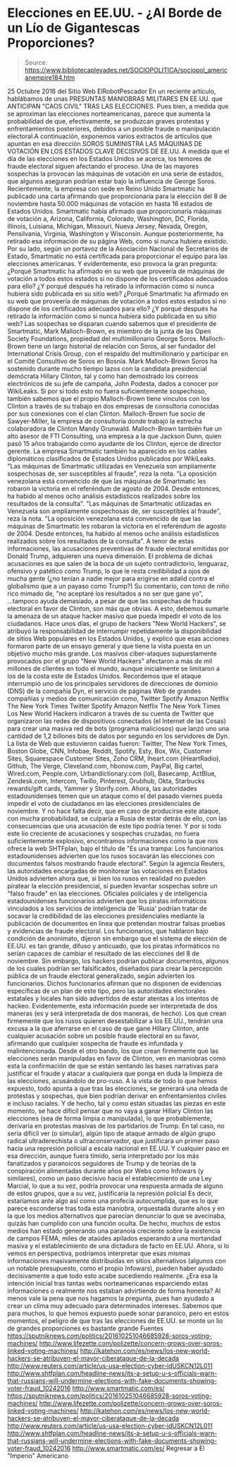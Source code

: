 # Elecciones en EE.UU. - ¿Al Borde de un Lío de Gigantescas Proporciones?

> Source: https://www.bibliotecapleyades.net/SOCIOPOLITICA/sociopol_americanempire184.htm

25 Octubre 2016
del Sitio Web ElRobotPescador
En un reciente artículo, hablábamos de unas PRESUNTAS MANIOBRAS MILITARES EN EE.UU. que ANTICIPAN "CAOS CIVIL" TRAS LAS ELECCIONES. Pues bien, a medida que se aproximan las elecciones norteamericanas, parece que aumenta la probabilidad de que, efectivamente, se produzcan graves protestas y enfrentamientos posteriores, debidos a un posible fraude o manipulación electoral.A continuación, exponemos varios extractos de artículos que apuntan en esa dirección
SOROS SUMINISTRA LAS MÁQUINAS DE VOTACIÓN EN LOS ESTADOS CLAVE DECISIVOS DE EE.UU. A medida que el día de las elecciones en los Estados Unidos se acerca, los temores de fraude electoral siguen afectando el proceso. Una de las mayores sospechas la provocan las máquinas de votación en una serie de estados, que algunos aseguran podrían estar bajo la influencia de George Soros.
Recientemente, la empresa con sede en Reino Unido Smartmatic ha publicado una carta afirmando que proporcionaría para la elección del 8 de noviembre hasta 50.000 máquinas de votación en hasta 16 estados de Estados Unidos. Smartmatic había afirmado que proporcionaría máquinas de votación a,
Arizona, California, Colorado, Washington, DC, Florida, Illinois, Luisiana, Michigan, Missouri, Nueva Jersey, Nevada, Oregón, Pensilvania, Virginia, Washington y Wisconsin.
Aunque posteriormente, ha retirado esa información de su página Web, como si nunca hubiera existido. Por su lado, según un portavoz de la Asociación Nacional de Secretarios de Estado, Smartmatic no está certificada para proporcionar el equipo para las elecciones americanas.
Y evidentemente, eso provoca la gran pregunta:
¿Porqué Smartmatic ha afirmado en su web que proveería de máquinas de votación a todos estos estados si no dispone de los certificados adecuados para ello? ¿Y porqué después ha retirado la información como si nunca hubiera sido publicada en su sitio web?
¿Porqué Smartmatic ha afirmado en su web que proveería de máquinas de votación a todos estos estados si no dispone de los certificados adecuados para ello?
¿Y porqué después ha retirado la información como si nunca hubiera sido publicada en su sitio web?
Las sospechas se disparan cuando sabemos que el presidente de Smartmatic, Mark Malloch-Brown, es miembro de la junta de las Open Society Foundations, propiedad del multimillonario George Soros. Malloch-Brown tiene un largo historial de relación con Soros, al ser fundador del International Crisis Group, con el respaldo del multimillonario y participar en el Comité Consultivo de Soros en Bosnia.
Mark Malloch-Brown
Soros ha sostenido durante mucho tiempo lazos con la candidata presidencial demócrata Hillary Clinton, tal y como han demostrado los correos electrónicos de su jefe de campaña, John Podesta, dados a conocer por WikiLeaks. Si por si todo esto no fuera suficientemente sospechoso, también sabemos que el propio Malloch-Brown tiene vínculos con los Clinton a través de su trabajo en dos empresas de consultoría conocidas por sus conexiones con el clan Clinton.
Malloch-Brown fue socio de Sawyer-Miller, la empresa de consultoría donde trabajó la estrecha colaboradora de Clinton Mandy Grunwald.
Malloch-Brown también fue un alto asesor de FTI Consulting, una empresa a la que Jackson Dunn, quien pasó 15 años trabajando como ayudante de los Clinton, ejerce de director gerente. La empresa Smartmatic también ha aparecido en los cables diplomáticos clasificados de Estados Unidos publicados por WikiLeaks.
"Las máquinas de Smartmatic utilizadas en Venezuela son ampliamente sospechosas de, ser susceptibles al fraude", reza la nota. "La oposición venezolana está convencido de que las máquinas de Smartmatic les robaron la victoria en el referéndum de agosto de 2004. Desde entonces, ha habido al menos ocho análisis estadísticos realizados sobre los resultados de la consulta".
"Las máquinas de Smartmatic utilizadas en Venezuela son ampliamente sospechosas de, ser susceptibles al fraude", reza la nota.
"La oposición venezolana está convencido de que las máquinas de Smartmatic les robaron la victoria en el referéndum de agosto de 2004. Desde entonces, ha habido al menos ocho análisis estadísticos realizados sobre los resultados de la consulta".
A tenor de estas informaciones, las acusaciones preventivas de fraude electoral emitidas por Donald Trump, adquieren una nueva dimensión. El problema de dichas acusaciones es que salen de la boca de un sujeto contradictorio, lenguaraz, ofensivo y patético como Trump, lo que le resta credibilidad a ojos de mucha gente (¿no tenían a nadie mejor para erigirse en adalid contra el globalismo que a un payaso como Trump?)
Su comentario, con tono de niño rico mimado de,
"no aceptaré los resultados a no ser que gane yo",
...tampoco ayuda demasiado, a pesar de que las sospechas de fraude electoral en favor de Clinton, son más que obvias. A esto, debemos sumarle la amenaza de un ataque hacker masivo que pueda impedir el voto de los ciudadanos. Hace unos días, el grupo de hackers "New World Hackers", se atribuyó la responsabilidad de interrumpir repetidamente la disponibilidad de sitios Web populares en los Estados Unidos, y explicó que esas acciones formaron parte de un ensayo general y que tiene la vista puesta en un objetivo mucho más grande.
Los masivos ciber-ataques supuestamente provocados por el grupo "New World Hackers" afectaron a más de mil millones de clientes en todo el mundo, aunque inicialmente se limitaron a los de la costa este de Estados Unidos. Recordemos que el ataque interrumpió uno de los principales servidores de direcciones de dominio (DNS) de la compañía Dyn, el servicio de páginas Web de grandes compañías y medios de comunicación como,
Twitter Spotify Amazon Netflix The New York Times
Twitter
Spotify
Amazon
Netflix
The New York Times
Los New World Hackers indicaron a través de su cuenta de Twitter que organizaron las redes de dispositivos conectados (el Internet de las Cosas) para crear una masiva red de bots (programa maliciosos) que lanzó uno una cantidad de 1,2 billones bits de datos por segundo en los servidores de Dyn.
La lista de Web que estuvieron caídas fueron:
Twitter, The New York Times, Boston Globe, CNN, Infobae, Reddit, Spotify, Esty, Box, Wix, Customer Sites, Squarespace Customer Sites, Zoho CRM, Iheart.com (iHeartRadio), Github, The Verge, Cleveland.com, hbonow.com, PayPal, Big cartel, Wired.com, People.com, Urbandictionary.com (lol), Basecamp, ActBlue, Zendesk.com, Intercom, Twillo, Pinterest, Grubhub, Okta, Starbucks rewards/gift cards, Yammer y Storify.com.
Ahora, las autoridades estadounidenses temen que un ataque como el del pasado viernes pueda impedir el voto de ciudadanos en las elecciones presidenciales de noviembre. Y no hace falta decir, que en caso de producirse este ataque, con mucha probabilidad, se culparía a Rusia de estar detrás de ello, con las consecuencias que una acusación de este tipo podría tener. Y por si todo este lío creciente de acusaciones y sospechas cruzadas, no fuera suficientemente explosivo, encontramos informaciones como la que nos ofrece la web SHTFplan, bajo el título de
"Es una trampa: Los funcionarios estadounidenses advierten que los rusos socavarán las elecciones con documentos falsos mostrando fraude electoral".
Según la agencia Reuters, las autoridades encargadas de monitorear las votaciones en Estados Unidos advierten ahora que, si bien los rusos en realidad no pueden piratear la elección presidencial, sí pueden levantar sospechas sobre un "falso fraude" en las elecciones.
Oficiales policiales y de inteligencia estadounidenses funcionarios advierten que los piratas informáticos vinculados a los servicios de inteligencia de 'Rusia' podrían tratar de socavar la credibilidad de las elecciones presidenciales mediante la publicación de documentos en línea que pretendan mostrar falsas pruebas y evidencias de fraude electoral. Los funcionarios, que hablaron bajo condición de anonimato, dijeron sin embargo que el sistema de elección de EE.UU. es tan grande, difuso y anticuado, que los piratas informáticos no serían capaces de cambiar el resultado de las elecciones del 8 de noviembre.
Sin embargo, los hackers podrían publicar documentos, algunos de los cuales podrían ser falsificados, diseñados para crear la percepción pública de un fraude electoral generalizado, según advierten los funcionarios. Dichos funcionarios afirman que no disponen de evidencias específicas de un plan de este tipo, pero las autoridades electorales estatales y locales han sido advertidos de estar atentas a los intentos de hackeo. Evidentemente, esta información puede ser interpretada de dos maneras (es y será interpretada de dos maneras, de hecho). Los que crean firmemente que los rusos quieren desestabilizar a los EE.UU., tendrán una excusa a la que aferrarse en el caso de que gane Hillary Clinton, ante cualquier acusación sobre un posible fraude electoral en su favor, afirmando que cualquier sospecha de fraude es infundada y malintencionada.
Desde el otro bando, los que crean firmemente que las elecciones serán manipuladas en favor de Clinton, ven en maniobras como esta la confirmación de que se están sentando las bases narrativas para justificar el fraude y atacar a cualquiera que ponga en duda la limpieza de las elecciones, acusándolo de pro-ruso. A la vista de todo lo que hemos expuesto, todo apunta a que tras las elecciones, se generará una oleada de protestas y sospechas, que bien podrían derivar en enfrentamientos civiles e incluso raciales. Y de hecho, tal y como están situadas las piezas en este momento, se hace difícil pensar que no vaya a ganar Hillary Clinton las elecciones (sea de forma limpia o manipulada), lo que probablemente, derivaría en protestas masivas de los partidarios de Trump.
En tal caso, no sería difícil ver (o simular), algún tipo de ataque armado de algún grupo radical ultraderechista o ultraconservador, que justificara un primer paso hacia una represión policial a escala nacional en EE.UU. Y cualquier paso en esa dirección, aunque fuera tímido, sería interpretado por los más fanatizados y paranoicos seguidores de Trump y de teorías de la conspiración alimentadas durante años por Webs como Infowars (y similares), como un paso decisivo hacia el establecimiento de una Ley Marcial, lo que a su vez, podría provocar una respuesta armada de alguno de estos grupos, que a su vez, justificaría la represión policial
Es decir, estaríamos ante algo así como una profecía autocumplida, que es lo que parece esconderse tras toda esta maniobra, orquestada durante años y en la que los medios alternativos que parecían denunciar lo que se avecinaba, quizás han cumplido con una función oculta. De hecho, muchos de estos medios han estado generando una paranoia creciente sobre la existencia de campos FEMA, miles de ataúdes apilados esperando a una mortandad masiva y el establecimiento de una dictadura de facto en EE.UU.
Ahora, si lo vemos en perspectiva, podríamos interpretar que esas mismas informaciones masivamente distribuidas en sitios alternativos (algunos con un notable presupuesto, como el propio Infowars), pueden haber ayudado decisivamente a que todo esto acabe sucediendo realmente. ¿Era esa la intención inicial tras tantas webs norteamericanas esparciendo estas informaciones o realmente nos estaban advirtiendo de forma honesta? Al menos vale la pena que nos hagamos la pregunta, pues han ayudado a crear un clima muy adecuado para determinados intereses. Sabemos que para muchos, lo que hemos expuesto puede sonar paranoico, pero en estos momentos, el peligro de que tras las elecciones de EE.UU. se monte un lío de grandes proporciones es bastante grande
Fuentes
https://sputniknews.com/politics/201610251046685928-soros-voting-machines/ http://www.lifezette.com/polizette/concern-grows-over-soros-linked-voting-machines/ http://katehon.com/es/news/los-new-world-hackers-se-atribuyen-el-mayor-ciberataque-de-la-decada http://www.reuters.com/article/us-usa-election-cyber-idUSKCN12L011 http://www.shtfplan.com/headline-news/its-a-setup-u-s-officials-warn-that-russians-will-undermine-elections-with-fake-documents-showing-voter-fraud_10242016 http://www.smartmatic.com/es/
https://sputniknews.com/politics/201610251046685928-soros-voting-machines/
http://www.lifezette.com/polizette/concern-grows-over-soros-linked-voting-machines/
http://katehon.com/es/news/los-new-world-hackers-se-atribuyen-el-mayor-ciberataque-de-la-decada
http://www.reuters.com/article/us-usa-election-cyber-idUSKCN12L011
http://www.shtfplan.com/headline-news/its-a-setup-u-s-officials-warn-that-russians-will-undermine-elections-with-fake-documents-showing-voter-fraud_10242016
http://www.smartmatic.com/es/
Regresar a El "Imperio" Americano
